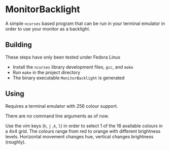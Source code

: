# MonitorBacklight

A simple `ncurses` based program that can be run in your terminal emulator in
order to use your monitor as a backlight.

## Building

These steps have only been tested under Fedora Linux
 * Install the `ncurses` library development files, `gcc`, and `make`
 * Run `make` in the project directory
 * The binary executable `MonitorBacklight` is generated

## Using

Requires a terminal emulator with 256 colour support.

There are no command line arguments as of now.

Use the vim keys (`h`, `j` ,`k`, `l`) in order to select 1 of the 16 available
colours in a 4x4 grid.
The colours range from red to orange with different brightness levels.
Horizontal movement changes hue, vertical changes brightness (roughly).
